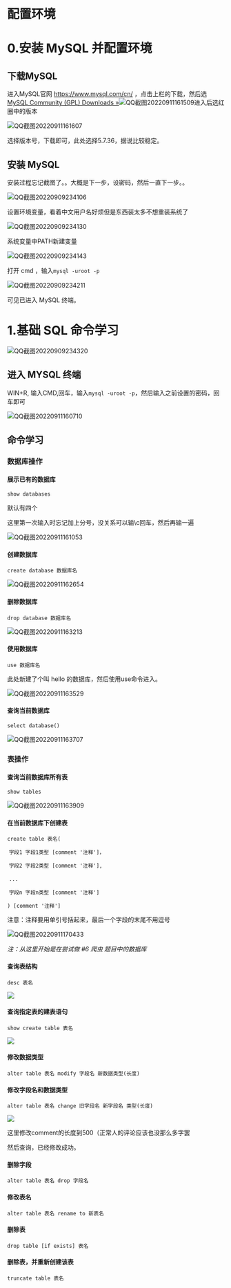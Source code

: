 # 配置环境

# 0.安装 MySQL 并配置环境

## 下载MySQL

进入MySQL官网 https://www.mysql.com/cn/ ，点击上栏的下载，然后选[MySQL Community (GPL) Downloads »](https://dev.mysql.com/downloads/)![QQ截图20220911161509](https://cdn.staticaly.com/gh/TV233/blogpic@master/img/QQ%E6%88%AA%E5%9B%BE20220911161509.png)进入后选红圈中的版本

![QQ截图20220911161607](https://cdn.staticaly.com/gh/TV233/blogpic@master/img/QQ%E6%88%AA%E5%9B%BE20220911161607.png)

选择版本号，下载即可，此处选择5.7.36，据说比较稳定。

## 安装 MySQL

 安装过程忘记截图了。。大概是下一步，设密码，然后一直下一步。。

![QQ截图20220909234106](https://cdn.staticaly.com/gh/TV233/blogpic@master/img/QQ%E6%88%AA%E5%9B%BE20220909234106.png)

设置环境变量，看着中文用户名好烦但是东西装太多不想重装系统了

![QQ截图20220909234130](https://cdn.staticaly.com/gh/TV233/blogpic@master/img/QQ%E6%88%AA%E5%9B%BE20220909234130.png)

系统变量中PATH新建变量

![QQ截图20220909234143](https://cdn.staticaly.com/gh/TV233/blogpic@master/img/QQ%E6%88%AA%E5%9B%BE20220909234143.png)

打开 cmd ，输入`mysql -uroot -p`

![QQ截图20220909234211](https://cdn.staticaly.com/gh/TV233/blogpic@master/img/QQ%E6%88%AA%E5%9B%BE20220909234211.png)

可见已进入 MySQL 终端。

# 1.基础 SQL 命令学习



![QQ截图20220909234320](https://cdn.staticaly.com/gh/TV233/blogpic@master/img/QQ%E6%88%AA%E5%9B%BE20220909234320.png)

## 进入 MYSQL 终端

WIN+R, 输入CMD,回车，输入`mysql -uroot -p`，然后输入之前设置的密码，回车即可

![QQ截图20220911160710](https://cdn.staticaly.com/gh/TV233/blogpic@master/img/QQ%E6%88%AA%E5%9B%BE20220911160710.png)

## 命令学习

### 数据库操作

#### 展示已有的数据库

`show databases`

默认有四个

这里第一次输入时忘记加上分号，没关系可以输\c回车，然后再输一遍

![QQ截图20220911161053](https://cdn.staticaly.com/gh/TV233/blogpic@master/img/QQ%E6%88%AA%E5%9B%BE20220911161053.png)

#### 创建数据库

`create database 数据库名`

![QQ截图20220911162654](https://cdn.staticaly.com/gh/TV233/blogpic@master/img/QQ%E6%88%AA%E5%9B%BE20220911162654.png)

#### 删除数据库

`drop database 数据库名`

![QQ截图20220911163213](https://cdn.staticaly.com/gh/TV233/blogpic@master/img/QQ%E6%88%AA%E5%9B%BE20220911163213.png)

#### 使用数据库

`use 数据库名`

此处新建了个叫 hello 的数据库，然后使用use命令进入。

![QQ截图20220911163529](https://cdn.staticaly.com/gh/TV233/blogpic@master/img/QQ%E6%88%AA%E5%9B%BE20220911163529.png)

#### 查询当前数据库

`select database()`

![QQ截图20220911163707](https://cdn.staticaly.com/gh/TV233/blogpic@master/img/QQ%E6%88%AA%E5%9B%BE20220911163707.png)

### 表操作

#### 查询当前数据库所有表

`show tables`

![QQ截图20220911163909](https://cdn.staticaly.com/gh/TV233/blogpic@master/img/QQ%E6%88%AA%E5%9B%BE20220911163909.png)

#### 在当前数据库下创建表

`create table 表名(`

​	`字段1 字段1类型 [comment '注释']，`

​	`字段2 字段2类型 [comment '注释'],`

​	`...`

​	`字段n 字段n类型 [comment '注释']`

`) [comment '注释']`



注意：注释要用单引号括起来，最后一个字段的末尾不用逗号

![QQ截图20220911170433](https://cdn.staticaly.com/gh/TV233/blogpic@master/img/QQ%E6%88%AA%E5%9B%BE20220911170433.png)

*注：从这里开始是在尝试做 #6 爬虫 题目中的数据库*

#### 查询表结构

`desc 表名`

![](https://cdn.staticaly.com/gh/TV233/blogpic@master/img/QQ%E6%88%AA%E5%9B%BE20220913151401.png)

#### 查询指定表的建表语句

`show create table 表名`

![](https://cdn.staticaly.com/gh/TV233/blogpic@master/img/QQ%E6%88%AA%E5%9B%BE20220913153119.png)

#### 修改数据类型

`alter table 表名 modify 字段名 新数据类型(长度)`

#### 修改字段名和数据类型

`alter table 表名 change 旧字段名 新字段名 类型(长度)`

![](https://cdn.staticaly.com/gh/TV233/blogpic@master/img/QQ%E6%88%AA%E5%9B%BE20220913154327.png)

这里修改comment的长度到500（正常人的评论应该也没那么多字罢

然后查询，已经修改成功。

#### 删除字段

`alter table 表名 drop 字段名`

#### 修改表名

`alter table 表名 rename to 新表名`

#### 删除表

`drop table [if exists] 表名`

#### 删除表，并重新创建该表

`truncate table 表名`

